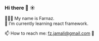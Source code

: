 ### Hi there 👋 :sunny:


🙋🏻‍♀️ My name is Farnaz.  
🌱 I’m currently learning react framework. 

📫 How to reach me: fz.jamali@gmail.com :email:


